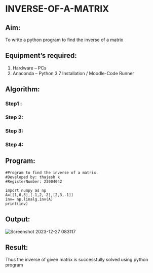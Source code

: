 # INVERSE-OF-A-MATRIX
## Aim:
To write a python program to find the inverse of a matrix
## Equipment’s required:
1. 	Hardware – PCs
2. 	Anaconda – Python 3.7 Installation / Moodle-Code Runner
## Algorithm:
### Step1 : 
### Step 2: 
### Step 3: 
### Step 4: 

## Program:
```
#Program to find the inverse of a matrix.
#Developed by: thajesh k
#RegisterNumber: 23004042

import numpy as np
A=[[1,0,3],[-1,2,-2],[2,3,-1]]
inv= np.linalg.inv(A)
print(inv)

```

## Output:
![Screenshot 2023-12-27 083117](https://github.com/Thajesh2/INVERSE-OF-A-MATRIX/assets/139841959/b6898e70-67fc-456f-a9f9-3d3d4c4681e2)

## Result:
Thus the inverse of given matrix is successfully solved using python program

